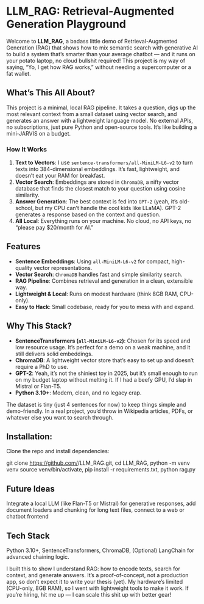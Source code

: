 # LLM_RAG: Retrieval-Augmented Generation Playground 

Welcome to **LLM_RAG**, a badass little demo of Retrieval-Augmented Generation (RAG) that shows how to mix semantic search with generative AI to build a system that’s smarter than your average chatbot — and it runs on your potato laptop, no cloud bullshit required!  This project is my way of saying, “Yo, I get how RAG works,” without needing a supercomputer or a fat wallet.

## What’s This All About? 
This project is a minimal, local RAG pipeline. It takes a question, digs up the most relevant context from a small dataset using vector search, and generates an answer with a lightweight language model. No external APIs, no subscriptions, just pure Python and open-source tools. It’s like building a mini-JARVIS on a budget.

### How It Works
1. **Text to Vectors**: I use `sentence-transformers/all-MiniLM-L6-v2` to turn texts into 384-dimensional embeddings. It’s fast, lightweight, and doesn’t eat your RAM for breakfast.
2. **Vector Search**: Embeddings are stored in `ChromaDB`, a nifty vector database that finds the closest match to your question using cosine similarity.
3. **Answer Generation**: The best context is fed into `GPT-2` (yeah, it’s old-school, but my CPU can’t handle the cool kids like LLaMA). GPT-2 generates a response based on the context and question.
4. **All Local**: Everything runs on your machine. No cloud, no API keys, no “please pay $20/month for AI.”

## Features 
- **Sentence Embeddings**: Using `all-MiniLM-L6-v2` for compact, high-quality vector representations.
- **Vector Search**: `ChromaDB` handles fast and simple similarity search.
- **RAG Pipeline**: Combines retrieval and generation in a clean, extensible way.
- **Lightweight & Local**: Runs on modest hardware (think 8GB RAM, CPU-only).
- **Easy to Hack**: Small codebase, ready for you to mess with and expand.

## Why This Stack? 
- **SentenceTransformers (`all-MiniLM-L6-v2`)**: Chosen for its speed and low resource usage. It’s perfect for a demo on a weak machine, and it still delivers solid embeddings.
- **ChromaDB**: A lightweight vector store that’s easy to set up and doesn’t require a PhD to use.
- **GPT-2**: Yeah, it’s not the shiniest toy in 2025, but it’s small enough to run on my budget laptop without melting it. If I had a beefy GPU, I’d slap in Mistral or Flan-T5.
- **Python 3.10+**: Modern, clean, and no legacy crap.

The dataset is tiny (just 4 sentences for now) to keep things simple and demo-friendly. In a real project, you’d throw in Wikipedia articles, PDFs, or whatever else you want to search through.
## Installation:

Clone the repo and install dependencies:


git clone https://github.com/<your-username>/LLM_RAG.git,
cd LLM_RAG,
python -m venv venv
source venv/bin/activate,
pip install -r requirements.txt,
python rag.py


## Future Ideas
Integrate a local LLM (like Flan-T5 or Mistral) for generative responses, add document loaders and chunking for long text files, connect to a web or chatbot frontend

## Tech Stack
Python 3.10+,
SentenceTransformers,
ChromaDB,
(Optional) LangChain for advanced chaining logic.

I built this to show I understand RAG: how to encode texts, search for context, and generate answers. It’s a proof-of-concept, not a production app, so don’t expect it to write your thesis (yet). My hardware’s limited (CPU-only, 8GB RAM), so I went with lightweight tools to make it work. If you’re hiring, hit me up — I can scale this shit up with better gear!
